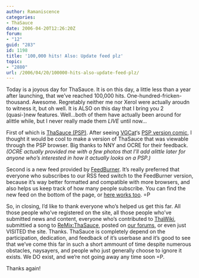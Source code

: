 ```yaml
---
author: Ramaniscence
categories:
- ThaSauce
date: 2006-04-20T12:26:20Z
forum:
- "12"
guid: "283"
id: 1198
title: '100,000 hits! Also: Update feed plz'
topic:
- "2880"
url: /2006/04/20/100000-hits-also-update-feed-plz/
---
```


Today is a joyous day for ThaSauce. It is on this day, a little less than a year after launching, that we&#8217;ve reached 100,000 hits. One-hundred-fricken-thousand. Awesome. Regretably neither me nor Xerol were actually aroudn to witness it, but oh well. It is ALSO on this day that I bring you 2 (quasi-)new features. Well&#8230;both of them have actually been around for alittle while, but I never really made them _LIVE_ until now&#8230;
  
First of which is <a target="_blank" href="http://psp.thasauce.net">ThaSauce (PSP)</a>. After seeing <a target="_blank" href="http://www.vgcats.com">VGCat</a>&#8216;s <a target="_self" href="http://www.vgcats.com/psp/">PSP version comic</a>, I thought it would be cool to make a version of ThaSauce that was viewable through the PSP browser. Big thanks to NNY and OCRE for their feedback. _(OCRE actually provided me with a few photos that I&#8217;ll add alittle later for anyone who&#8217;s interested in how it actually looks on a PSP.)_

Second is a new feed provided by <a target="_blank" href="http://www.feedburner.com/fb/a/home">FeedBurner</a>. It&#8217;s really preferred that everyone who subscribes to our RSS feed switch to the FeedBurner version, because it&#8217;s way better formatted and compatible with more browsers, and also helps us keep track of how many people subscribe. You can find the new feed on the bottom of the page, or <a target="_blank" href="http://feeds.feedburner.com/ThaSauce">here works too</a>. =P

So, in closing, I&#8217;d like to thank everyone who&#8217;s helped us get this far. All those people who&#8217;ve registered on the site, all those people who&#8217;ve submitted news and content, everyone who&#8217;s contributed to <a href="http://wiki.thasauce.net" target="_blank">ThaWiki</a>, submittied a song to <a href="http://remix.thasauce.net" target="_blank">ReMix:ThaSauce</a>, posted on <a href="http://forums.thasauce.net" target="_blank">our forums</a>, or even just VISITED the site. Thanks. ThaSauce is completely depend on the participation, dedication, and feedback of it&#8217;s userbase and it&#8217;s good to see that we&#8217;ve come this far in such a short ammount of time despite numerous obstacles, naysayers, and people who just generally choose to ignore it exists. We DO exist, and we&#8217;re not going away any time soon =P.

Thanks again!